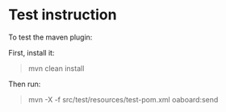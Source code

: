 # Test instruction

To test the maven plugin:
 
First, install it:

> mvn clean install

Then run:

> mvn -X  -f src/test/resources/test-pom.xml oaboard:send
